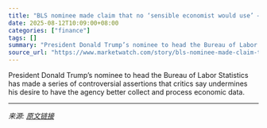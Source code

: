 ```yaml
---
title: "BLS nominee made claim that no ‘sensible economist would use’ — and that’s one of the kinder comments"
date: 2025-08-12T10:09:00+08:00
categories: ["finance"]
tags: []
summary: "President Donald Trump’s nominee to head the Bureau of Labor Statistics has made a series of controversial assertions that critics say undermines his desire to have the agency better collect and proce"
source_url: "https://www.marketwatch.com/story/bls-nominee-made-claim-that-no-sensible-economist-would-use-and-thats-one-of-the-kinder-comments-789b91e5?mod=mw_rss_topstories"
---
```


President Donald Trump’s nominee to head the Bureau of Labor Statistics has made a series of controversial assertions that critics say undermines his desire to have the agency better collect and process economic data.

---

*来源: [原文链接](https://www.marketwatch.com/story/bls-nominee-made-claim-that-no-sensible-economist-would-use-and-thats-one-of-the-kinder-comments-789b91e5?mod=mw_rss_topstories)*
